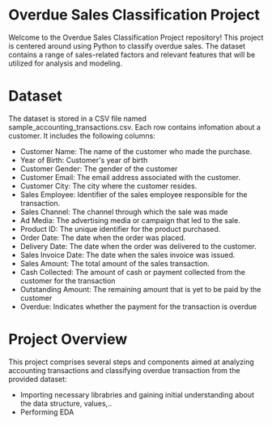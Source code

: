 # Overdue Sales Classification Project

Welcome to the Overdue Sales Classification Project repository! This project is centered around using Python to classify overdue sales. The dataset contains a range of sales-related factors and relevant features that will be utilized for analysis and modeling.

# Dataset
The dataset is stored in a CSV file named sample_accounting_transactions.csv. Each row contains infomation about a customer. It includes the following columns:
- Customer Name:  The name of the customer who made the purchase.
- Year of Birth: Customer's year of birth
- Customer Gender: The gender of the customer
- Customer Email: The email address associated with the customer.
- Customer City: The city where the customer resides.
- Sales Employee: Identifier of the sales employee responsible for the transaction.
- Sales Channel: The channel through which the sale was made
- Ad Media: The advertising media or campaign that led to the sale.
- Product ID: The unique identifier for the product purchased.
- Order Date: The date when the order was placed.
- Delivery Date: The date when the order was delivered to the customer.
- Sales Invoice Date: The date when the sales invoice was issued.
- Sales Amount: The total amount of the sales transaction.
- Cash Collected: The amount of cash or payment collected from the customer for the transaction
- Outstanding Amount: The remaining amount that is yet to be paid by the customer
- Overdue: Indicates whether the payment for the transaction is overdue

# Project Overview
This project comprises several steps and components aimed at analyzing accounting transactions and classifying overdue transaction from the provided dataset:
- Importing necessary librabries and gaining initial understanding about the data structure, values,..
- Performing EDA

